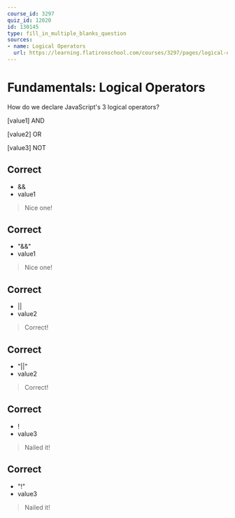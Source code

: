 ```yaml
---
course_id: 3297
quiz_id: 12020
id: 130145
type: fill_in_multiple_blanks_question
sources:
- name: Logical Operators
  url: https://learning.flatironschool.com/courses/3297/pages/logical-operators?module_item_id=143560
---
```


# Fundamentals: Logical Operators

How do we declare JavaScript's 3 logical operators?

[value1] AND

[value2] OR

[value3] NOT

## Correct

- &&
- value1

> Nice one!

## Correct

- "&&"
- value1

> Nice one!

## Correct

- ||
- value2

> Correct!

## Correct

- "||"
- value2

> Correct!

## Correct

- !
- value3

> Nailed it!

## Correct

- "!"
- value3

> Nailed it!
